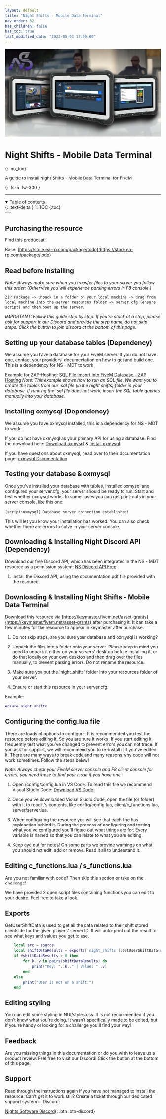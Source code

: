 ```yaml
---
layout: default
title: "Night Shifts - Mobile Data Terminal"
nav_order: 32
has_children: false
has_toc: true
last_modified_date: "2023-05-03 17:00:00"
---
```


<img class="cover-img" src="/assets/img/nightShifts.png" alt="Night Shifts - Mobile Data Terminal Resource" draggable="false">

# Night Shifts - Mobile Data Terminal
{: .no_toc}

A guide to install Night Shifts - Mobile Data Terminal for FiveM

{: .fs-5 .fw-300 }

---
<details open markdown="block">
  <summary>
    Table of contents
  </summary>
  {: .text-delta }
1. TOC
{:toc}
</details>
---

## Purchasing the resource

Find this product at:

Base: [https://store.ea-rp.com/package/todo](https://store.ea-rp.com/package/todo)

## Read before installing

*Note: Always make sure when you transfer files to your server you follow this order: (Otherwise you will experience parsing errors in F8 console.)*

```
ZIP Package -> Unpack in a folder on your local machine -> drag from local machine into the server resources folder -> server.cfg (ensure script) and then boot up the server.
```

*IMPORTANT: Follow this guide step by step. If you're stuck at a step, please ask for support in our Discord and provide the step name, do not skip steps. Click the button to join discord at the bottom of this page.*

## Setting up your database tables (Dependency)

We assume you have a database for your FiveM server. If you do not have one, contact your providers' documentation on how to get and build one. This is a dependency for NS - MDT to work.

Example for ZAP-Hosting: [SQL File Import into FiveM Database - ZAP Hosting](https://zap-hosting.com/guides/docs/en/fivem_sql_file_import/#import-the-sql-file-into-the-fivem-database)
*Note: This example shows how to run an SQL file. We want you to create the tables from our .sql file (in the night shifts) folder in your database. If running the .sql file does not work, insert the SQL table queries manually into your database.*

## Installing oxmysql (Dependency)

We assume you have oxmysql installed, this is a dependency for NS - MDT to work.

If you do not have oxmysql as your primary API for using a database. Find the download here: [Download oxmysql](https://github.com/overextended/oxmysql/releases/latest/download/oxmysql.zip) &  [Install oxmysql](https://overextended.github.io/docs/oxmysql/#installation).

If you have questions about oxmysql, head over to their documentation page: [oxmysql Documentation](https://overextended.github.io/docs/oxmysql/)

## Testing your database & oxmysql

Once you've installed your database with tables, installed oxmysql and configured your server.cfg, your server should be ready to run. Start and test whether oxmysql works. In some cases you can get print-outs in your server console, like this one: 

`[script:oxmysql] Database server connection established!` 

This will let you know your installation has worked. You can also check whether there are errors to solve in your server console.

## Downloading & Installing Night Discord API (Dependency)

Download our free Discord API, which has been integrated in the NS - MDT resource as a permission system: [NS Discord API Free](https://store.ea-rp.com/package/5035729)  

1. Install the Discord API, using the documentation.pdf file provided with the resource.

## Downloading & Installing Night Shifts - Mobile Data Terminal

Download this resource via [https://keymaster.fivem.net/asset-grants](https://keymaster.fivem.net/asset-grants) after purchasing it. It can take a few minutes for the resource to appear in keymaster after purchase.

1. Do not skip steps, are you sure your database and oxmysql is working?

1. Unpack the files into a folder onto your server. Please keep in mind you need to unpack it either on your servers' desktop before installing it, or do that locally on your own desktop and then drag over the files manually, to prevent parsing errors. Do not rename the resource.

1. Make sure you put the 'night_shifts' folder into your resources folder of your server.

1. Ensure or start this resource in your server.cfg. 

Example:
```lua
ensure night_shifts
```

## Configuring the config.lua file

There are loads of options to configure. It is recommended you test the resource before editing it. So you are sure it works. If you start editing it, frequently test what you've changed to prevent errors you can not trace. If you ask for support, we will recommend you to re-install it if you've edited it. There are many ways to break code and many reasons why code will not work sometimes. Follow the steps below!

*Note: Always check your FiveM server console and F8 client console for errors, you need these to find your issue if you have one*

1. Open /config/config.lua in VS Code. To read this file we recommend Visual Studio Code: [Download VS Code](https://code.visualstudio.com/download).

1. Once you've downloaded Visual Studio Code, open the file (or folder) with it to read it's contents, like config/config.lua, client/c_functions.lua, server/server.lua.

1. When configuring the resource you will see that each line has explanation behind it. During the process of configuring and testing what you've configured you'll figure out what things are for. Every variable is named so that you can relate to what you are editing.

1. Keep eye out for notes! On some parts we provide warnings on what you should not edit, add or remove. Read it all to understand it.

## Editing c_functions.lua / s_functions.lua

Are you not familiar with code? Then skip this section or take on the challenge!

We have provided 2 open script files containing functions you can edit to your desire. Feel free to take a look.

## Exports

GetUserShiftData is used to get all the data related to their shift stored clientside for the given players' server ID. It will auto-print out the result to see what keys and values you get to use.
```lua
    local src = source
    local shiftDataResults = exports['night_shifts']:GetUserShiftData(src)
    if #shiftDataResults > 0 then
        for k, v in pairs(shiftDataResults) do
            print("Key: "..k.." | Value: "..v)
        end
    else
        print("User is not on a shift.")
    end
```
## Editing styling

You can edit some styling in NUI/styles.css. It is not recommended if you don't know what you're doing. It wasn't specifically made to be edited, but if you're handy or looking for a challenge you'll find your way!

## Feedback

Are you missing things in this documentation or do you wish to leave us a product review. Feel free to visit our Discord! Click the button at the bottom of this page.

## Support

Read through the instructions again if you have not managed to install the resource. Can’t get it to work still? Create a ticket through our dedicated support system in Discord:

[Nights Software Discord](https://ns.ea-rp.com){: .btn .btn-discord}